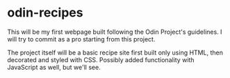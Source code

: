 # odin-recipes

This will be my first webpage built following the Odin Project's guidelines. I will try to commit as a pro starting from this project. 

The project itself will be a basic recipe site first built only using HTML, then decorated and styled with CSS. 
Possibly added functionality with JavaScript as well, but we'll see. 